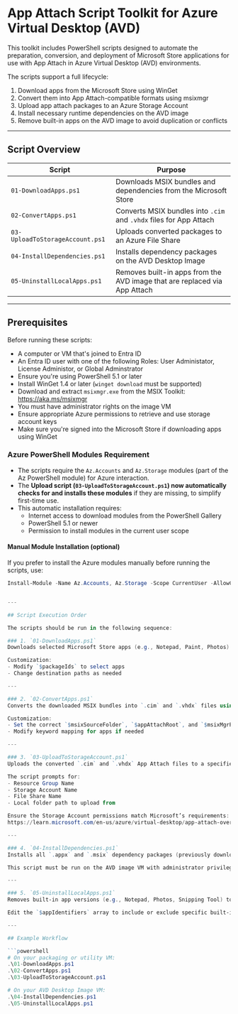 # App Attach Script Toolkit for Azure Virtual Desktop (AVD)

This toolkit includes PowerShell scripts designed to automate the preparation, conversion, and deployment of Microsoft Store applications for use with App Attach in Azure Virtual Desktop (AVD) environments.

The scripts support a full lifecycle:  
1. Download apps from the Microsoft Store using WinGet
2. Convert them into App Attach-compatible formats using msixmgr
3. Upload app attach packages to an Azure Storage Account
4. Install necessary runtime dependencies on the AVD image  
5. Remove built-in apps on the AVD image to avoid duplication or conflicts

---

## Script Overview

| Script                       | Purpose                                                                                     |
|------------------------------|---------------------------------------------------------------------------------------------|
| `01-DownloadApps.ps1`         | Downloads MSIX bundles and dependencies from the Microsoft Store                            |
| `02-ConvertApps.ps1`          | Converts MSIX bundles into `.cim` and `.vhdx` files for App Attach                          |
| `03-UploadToStorageAccount.ps1` | Uploads converted packages to an Azure File Share                                          |
| `04-InstallDependencies.ps1`  | Installs dependency packages on the AVD Desktop Image                                      |
| `05-UninstallLocalApps.ps1`   | Removes built-in apps from the AVD image that are replaced via App Attach                   |

---

## Prerequisites

Before running these scripts:

- A computer or VM that's joined to Entra ID
- An Entra ID user with one of the following Roles: 
  User Administator, License Administor, or Global Adminstrator
- Ensure you're using PowerShell 5.1 or later  
- Install WinGet 1.4 or later (`winget download` must be supported)  
- Download and extract `msixmgr.exe` from the MSIX Toolkit:  
  https://aka.ms/msixmgr 
- You must have administrator rights on the image VM  
- Ensure appropriate Azure permissions to retrieve and use storage account keys  
- Make sure you're signed into the Microsoft Store if downloading apps using WinGet  

### Azure PowerShell Modules Requirement

- The scripts require the `Az.Accounts` and `Az.Storage` modules (part of the Az PowerShell module) for Azure interaction.  
- The **Upload script (`03-UploadToStorageAccount.ps1`) now automatically checks for and installs these modules** if they are missing, to simplify first-time use.  
- This automatic installation requires:  
  - Internet access to download modules from the PowerShell Gallery  
  - PowerShell 5.1 or newer  
  - Permission to install modules in the current user scope  

#### Manual Module Installation (optional)

If you prefer to install the Azure modules manually before running the scripts, use:

```powershell
Install-Module -Name Az.Accounts, Az.Storage -Scope CurrentUser -AllowClobber


---

## Script Execution Order

The scripts should be run in the following sequence:

### 1. `01-DownloadApps.ps1`
Downloads selected Microsoft Store apps (e.g., Notepad, Paint, Photos) as `.msixbundle` files and organizes their dependency packages.

Customization:
- Modify `$packageIds` to select apps
- Change destination paths as needed

---

### 2. `02-ConvertApps.ps1`
Converts the downloaded MSIX bundles into `.cim` and `.vhdx` files using `msixmgr.exe`, storing them in the correct folder structure for App Attach.

Customization:
- Set the correct `$msixSourceFolder`, `$appAttachRoot`, and `$msixMgrPath`
- Modify keyword mapping for apps if needed

---

### 3. `03-UploadToStorageAccount.ps1`
Uploads the converted `.cim` and `.vhdx` App Attach files to a specified Azure File Share for use by AVD session hosts.

The script prompts for:
- Resource Group Name
- Storage Account Name
- File Share Name
- Local folder path to upload from

Ensure the Storage Account permissions match Microsoft’s requirements:
https://learn.microsoft.com/en-us/azure/virtual-desktop/app-attach-overview

---

### 4. `04-InstallDependencies.ps1`
Installs all `.appx` and `.msix` dependency packages (previously downloaded in Step 1) onto the AVD Desktop Image so that App Attach apps can run properly.

This script must be run on the AVD image VM with administrator privileges.

---

### 5. `05-UninstallLocalApps.ps1`
Removes built-in app versions (e.g., Notepad, Photos, Snipping Tool) to avoid duplication with App Attach versions.

Edit the `$appIdentifiers` array to include or exclude specific built-in apps.

---

## Example Workflow

```powershell
# On your packaging or utility VM:
.\01-DownloadApps.ps1
.\02-ConvertApps.ps1
.\03-UploadToStorageAccount.ps1

# On your AVD Desktop Image VM:
.\04-InstallDependencies.ps1
.\05-UninstallLocalApps.ps1
